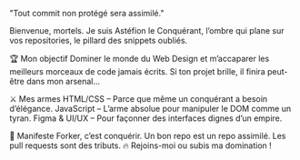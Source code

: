 "Tout commit non protégé sera assimilé."

Bienvenue, mortels. Je suis Astéfion le Conquérant, l’ombre qui plane sur vos repositories, le pillard des snippets oubliés.

🏆 Mon objectif
Dominer le monde du Web Design et m’accaparer les meilleurs morceaux de code jamais écrits. Si ton projet brille, il finira peut-être dans mon arsenal...

⚔️ Mes armes
HTML/CSS – Parce que même un conquérant a besoin d’élégance.
JavaScript – L’arme absolue pour manipuler le DOM comme un tyran.
Figma & UI/UX – Pour façonner des interfaces dignes d’un empire.

📜 Manifeste
Forker, c’est conquérir.
Un bon repo est un repo assimilé.
Les pull requests sont des tributs.
🔥 Rejoins-moi ou subis ma domination ! 
